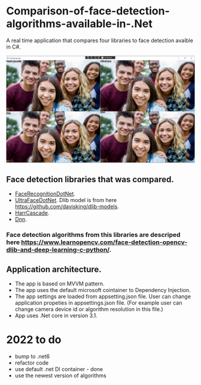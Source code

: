 # Comparison-of-face-detection-algorithms-available-in-.Net
A real time application that compares four libraries to face detection avaible in C#. 

![Screenshot](ComparingApp.png)


## Face detection libraries that was compared. 

- [FaceRecognitionDotNet](https://github.com/takuya-takeuchi/FaceRecognitionDotNet).
- [UltraFaceDotNet](https://github.com/takuya-takeuchi/UltraFaceDotNet). Dlib model is from here https://github.com/davisking/dlib-models. 
- [HarrCascade](https://github.com/shimat/opencvsharp).
- [Dnn](https://github.com/emgucv). 

### Face detection algorithms from this libraries are descriped here https://www.learnopencv.com/face-detection-opencv-dlib-and-deep-learning-c-python/. 

## Application architecture.

- The app is based on MVVM pattern. 
- The app uses the default microsoft cointainer to Dependency Injection. 
- The app settings are loaded from appsetting.json file. 
User can change application propeties in appsettings.json file. (For example user can change camera device id or algorithm resolution in this file.)
- App uses .Net core in version 3.1. 


# 2022 to do

- bump to .net6
- refactor code
- use default .net DI container - done
- use the newest version of algorithms
